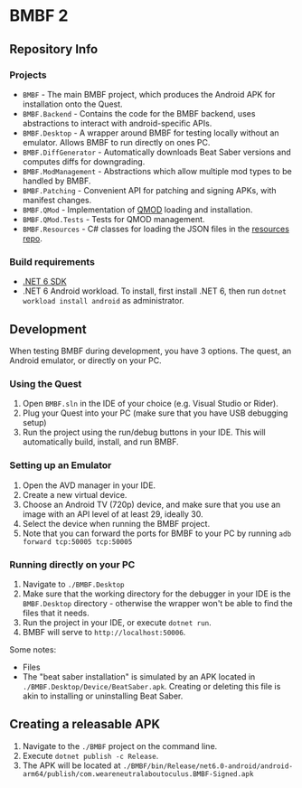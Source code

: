 ﻿# BMBF 2

## Repository Info

### Projects
- `BMBF` - The main BMBF project, which produces the Android APK for installation onto the Quest.
- `BMBF.Backend` - Contains the code for the BMBF backend, uses abstractions to interact with android-specific APIs. 
- `BMBF.Desktop` - A wrapper around BMBF for testing locally without an emulator. Allows BMBF to run directly on ones PC.
- `BMBF.DiffGenerator` - Automatically downloads Beat Saber versions and computes diffs for downgrading.
- `BMBF.ModManagement` - Abstractions which allow multiple mod types to be handled by BMBF.
- `BMBF.Patching` - Convenient API for patching and signing APKs, with manifest changes.
- `BMBF.QMod` - Implementation of [QMOD](https://github.com/Lauriethefish/QuestPatcher.QMod) loading and installation.
- `BMBF.QMod.Tests` - Tests for QMOD management.
- `BMBF.Resources` - C# classes for loading the JSON files in the [resources repo](https://github.com/BMBF/resources).

### Build requirements
- [.NET 6 SDK](https://dotnet.microsoft.com/en-us/download/dotnet/6.0)
- .NET 6 Android workload. To install, first install .NET 6, then run `dotnet workload install android` as administrator.

## Development

When testing BMBF during development, you have 3 options. The quest, an Android emulator, or directly on your PC.

### Using the Quest
1. Open `BMBF.sln` in the IDE of your choice (e.g. Visual Studio or Rider). 
2. Plug your Quest into your PC (make sure that you have USB debugging setup)
3. Run the project using the run/debug buttons in your IDE. This will automatically build, install, and run BMBF.

### Setting up an Emulator
1. Open the AVD manager in your IDE.
2. Create a new virtual device.
3. Choose an Android TV (720p) device, and make sure that you use an image with an API level of at least 29, ideally 30.
4. Select the device when running the BMBF project.
5. Note that you can forward the ports for BMBF to your PC by running `adb forward tcp:50005 tcp:50005`

### Running directly on your PC
1. Navigate to `./BMBF.Desktop`
2. Make sure that the working directory for the debugger in your IDE is the `BMBF.Desktop` directory - otherwise the wrapper won't be able to find the files that it needs.
3. Run the project in your IDE, or execute `dotnet run`.
4. BMBF will serve to `http://localhost:50006`.

Some notes:
- Files
- The "beat saber installation" is simulated by an APK located in `./BMBF.Desktop/Device/BeatSaber.apk`. Creating or deleting this file is akin to installing or uninstalling Beat Saber.


## Creating a releasable APK
1. Navigate to the `./BMBF` project on the command line.
2. Execute `dotnet publish -c Release`.
3. The APK will be located at `./BMBF/bin/Release/net6.0-android/android-arm64/publish/com.weareneutralaboutoculus.BMBF-Signed.apk`

